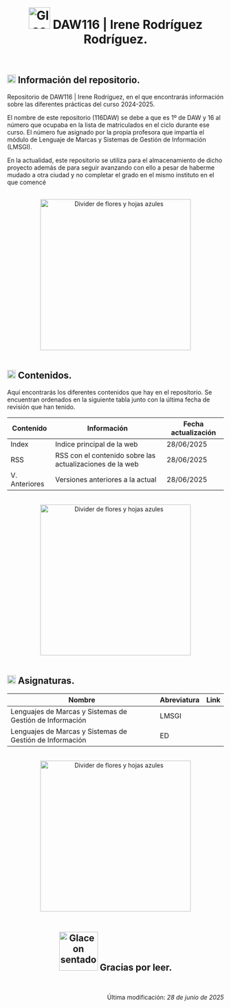 <div align="center">
    <h1>
        <img src="https://media3.giphy.com/media/v1.Y2lkPTc5MGI3NjExZ2tncGVxZms3Zm9ocGxqc3dnOXZrMHNtcDRmcXhtcXQweDlpdW5qbSZlcD12MV9pbnRlcm5hbF9naWZfYnlfaWQmY3Q9cw/oV1KNfhBbogI8/giphy.gif" alt="Glaceon Gif Pixel Art" width="50">
        DAW116 | Irene Rodríguez Rodríguez.
    </h1>
</div>

<br>

<div>
    <h2>
        <img src="https://media.tenor.com/uj-429a6v-YAAAAi/pixel-art-gmail.gif" alt="Signo exclamación e interrogación" width="20">
        Información del repositorio.
    </h2>
    <p>Repositorio de DAW116 | Irene Rodríguez, en el que encontrarás información sobre las diferentes prácticas del curso 2024-2025.</p>
    <p>El nombre de este repositorio (116DAW) se debe a que es 1º de DAW y 16 al número que ocupaba en la lista de matriculados en el ciclo durante ese curso. El número fue asignado por la propia profesora que impartía el módulo de Lenguaje de Marcas y Sistemas de Gestión de Información (LMSGI).</p>
    <p>En la actualidad, este repositorio se utiliza para el almacenamiento de dicho proyecto además de para seguir avanzando con ello a pesar de haberme mudado a otra ciudad y no completar el grado en el mismo instituto en el que comencé</p>
</div>

<br>

<div align="center">
    <img src="https://media.tenor.com/bI731p02SawAAAAj/pokemon-divider.gif" alt="Divider de flores y hojas azules" width="350">
</div>

<br>

<div>
    <h2>
        <img src="https://media.tenor.com/uj-429a6v-YAAAAi/pixel-art-gmail.gif" alt="Signo exclamación e interrogación" width="20">
        Contenidos.
    </h2>
    <p>Aquí encontrarás los diferentes contenidos que hay en el repositorio. Se encuentran ordenados en la siguiente tabla junto con la última fecha de revisión que han tenido.</p>
    <table>
        <thead>
            <th>Contenido</th>
            <th>Información</th>
            <th>Fecha actualización</th>
        </thead>
        <tbody>
            <tr>
                <td>Index</td>
                <td>Indice principal de la web</td>
                <td>28/06/2025</td>
            </tr>
            <tr>
                <td>RSS</td>
                <td>RSS con el contenido sobre las actualizaciones de la web</td>
                <td>28/06/2025</td>
            </tr>
            <tr>
                <td>V. Anteriores</td>
                <td>Versiones anteriores a la actual</td>
                <td>28/06/2025</td>
            </tr>
        </tbody>
    </table>
</div>

<br>

<div align="center">
    <img src="https://media.tenor.com/bI731p02SawAAAAj/pokemon-divider.gif" alt="Divider de flores y hojas azules" width="350">
</div>

<br>

<div>
    <h2>
        <img src="https://media.tenor.com/uj-429a6v-YAAAAi/pixel-art-gmail.gif" alt="Signo exclamación e interrogación" width="20">
        Asignaturas.
    </h2>
    <table>
        <thead>
            <tr>
                <th>Nombre</th>
                <th>Abreviatura</th>
                <th>Link</th>
            </tr>
        </thead>
        <tbody>
            <tr>
                <td>Lenguajes de Marcas y Sistemas de Gestión de Información</td>
                <td>LMSGI</td>
                <td></td>
            </tr>
            <tr>
                <td>Lenguajes de Marcas y Sistemas de Gestión de Información</td>
                <td>ED</td>
                <td></td>
            </tr>
        </tbody>
    </table>
</div>

<br>

<div align="center">
    <img src="https://media.tenor.com/bI731p02SawAAAAj/pokemon-divider.gif" alt="Divider de flores y hojas azules" width="350">
</div>

<br>

<div align="center">
    <h2>
        <img src="https://media1.giphy.com/media/v1.Y2lkPTc5MGI3NjExdTl6cmlsYzB6dW9hOXA2ZTBzcWV5b3F4b3RvMHN4b2txbzU4NzQxbSZlcD12MV9pbnRlcm5hbF9naWZfYnlfaWQmY3Q9cw/gx4u5lLK3PgSq31FuI/giphy.gif" alt="Glaceon sentado" width="90">
        Gracias por leer.
    </h2>
</div>

<br>

<div align="right">
    <p>Última modificación:<i> 28 de junio de 2025</i></p>
</div>
